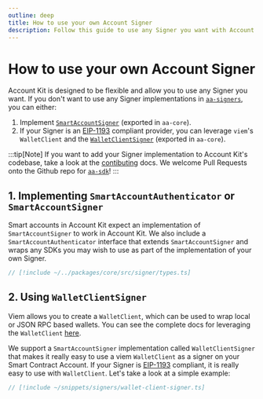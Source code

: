 ```yaml
---
outline: deep
title: How to use your own Account Signer
description: Follow this guide to use any Signer you want with Account Kit, a vertically integrated stack for building apps that support ERC-4337 and ERC-6900.
---
```


# How to use your own Account Signer

Account Kit is designed to be flexible and allow you to use any Signer you want. If you don't want to use any Signer implementations in [`aa-signers`](/packages/aa-signers/), you can either:

1. Implement [`SmartAccountSigner`](https://github.com/alchemyplatform/aa-sdk/blob/main/packages/core/src/signer/types.ts#L34) (exported in `aa-core`).
2. If your Signer is an [EIP-1193](https://eips.ethereum.org/EIPS/eip-1193) compliant provider, you can leverage `viem`'s `WalletClient` and the [`WalletClientSigner`](/packages/aa-core/signers/wallet-client) (exported in `aa-core`).

:::tip[Note]
If you want to add your Signer implementation to Account Kit's codebase, take a look at the [contibuting](/signers/contributing) docs. We welcome Pull Requests onto the Github repo for [`aa-sdk`](https://github.com/alchemyplatform/aa-sdk)!
:::

## 1. Implementing `SmartAccountAuthenticator` or `SmartAccountSigner`

Smart accounts in Account Kit expect an implementation of `SmartAccountSigner` to work in Account Kit. We also include a `SmartAccountAuthenticator` interface that extends `SmartAccountSigner` and wraps any SDKs you may wish to use as part of the implementation of your own Signer.

```ts [types.ts]
// [!include ~/../packages/core/src/signer/types.ts]
```

## 2. Using `WalletClientSigner`

Viem allows you to create a `WalletClient`, which can be used to wrap local or JSON RPC based wallets. You can see the complete docs for leveraging the `WalletClient` [here](https://viem.sh/docs/clients/wallet).

We support a `SmartAccountSigner` implementation called `WalletClientSigner` that makes it really easy to use a viem `WalletClient` as a signer on your Smart Contract Account. If your Signer is [EIP-1193](https://eips.ethereum.org/EIPS/eip-1193) compliant, it is really easy to use with `WalletClient`. Let's take a look at a simple example:

```ts [wallet-client-signer.ts]
// [!include ~/snippets/signers/wallet-client-signer.ts]
```
